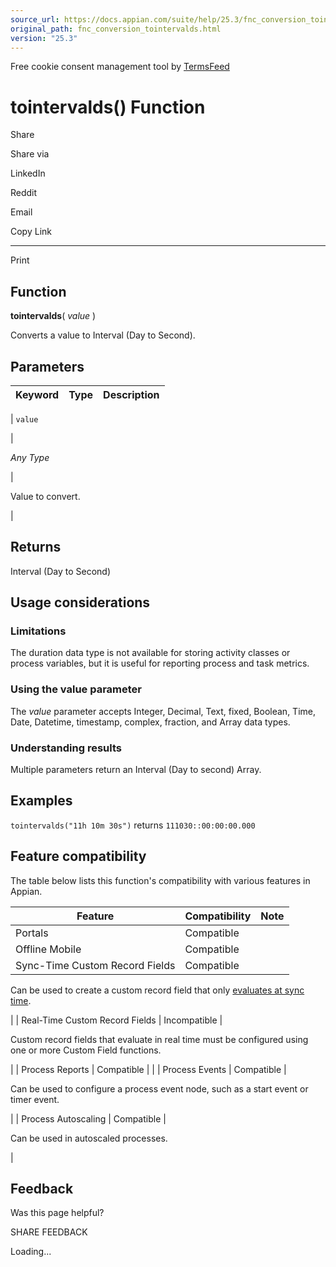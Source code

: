 ```yaml
---
source_url: https://docs.appian.com/suite/help/25.3/fnc_conversion_tointervalds.html
original_path: fnc_conversion_tointervalds.html
version: "25.3"
---
```


Free cookie consent management tool by [TermsFeed](https://www.termsfeed.com/)

# tointervalds() Function

Share

Share via

LinkedIn

Reddit

Email

Copy Link

* * *

Print

## Function

**tointervalds**( _value_ )

Converts a value to Interval (Day to Second).

## Parameters

| Keyword | Type | Description |
| --- | --- | --- |
|
`value`

 |

_Any Type_

 |

Value to convert.

 |

## Returns

Interval (Day to Second)

## Usage considerations

### Limitations

The duration data type is not available for storing activity classes or process variables, but it is useful for reporting process and task metrics.

### Using the value parameter

The _value_ parameter accepts Integer, Decimal, Text, fixed, Boolean, Time, Date, Datetime, timestamp, complex, fraction, and Array data types.

### Understanding results

Multiple parameters return an Interval (Day to second) Array.

## Examples

`tointervalds("11h 10m 30s")` returns `111030::00:00:00.000`

## Feature compatibility

The table below lists this function's compatibility with various features in Appian.

| Feature | Compatibility | Note |
| --- | --- | --- |
| Portals | Compatible |  |
| Offline Mobile | Compatible |  |
| Sync-Time Custom Record Fields | Compatible |
Can be used to create a custom record field that only [evaluates at sync time](custom-record-fields.html#prodlink-sync-time-evaluations).

 |
| Real-Time Custom Record Fields | Incompatible |

Custom record fields that evaluate in real time must be configured using one or more Custom Field functions.

 |
| Process Reports | Compatible |  |
| Process Events | Compatible |

Can be used to configure a process event node, such as a start event or timer event.

 |
| Process Autoscaling | Compatible |

Can be used in autoscaled processes.

 |

## Feedback

Was this page helpful?

SHARE FEEDBACK

Loading...